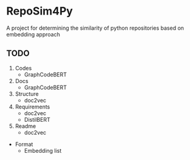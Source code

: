 # RepoSim4Py
A project for determining the similarity of python repositories based on embedding approach

## TODO
1. Codes
   - GraphCodeBERT
2. Docs
   - GraphCodeBERT
3. Structure
   - doc2vec
4. Requirements
   - doc2vec
   - DistilBERT
5. Readme
   - doc2vec
* Format
  * Embedding list